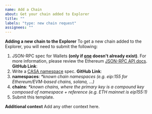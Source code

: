 ```yaml
---
name: Add a Chain
about: Get your chain added to Explorer
title: ""
labels: "type: new chain request"
assignees: ""
---
```


**Adding a new chain to the Explorer**
To get a new chain added to the Explorer, you will need to submit the following:

1. JSON-RPC spec for Wallets **(only if [one](https://docs.walletconnect.com/2.0/advanced/rpc-reference/ethereum-rpc) doesn't already exist)**. For more information, please review the Ethereum [JSON-RPC API docs](https://ethereum.org/en/developers/docs/apis/json-rpc/).
   **GitHub Link**:
2. Write a [CASA namespace](https://github.com/ChainAgnostic/namespaces) spec.
   **GitHub Link**:
3. **namespaces**:
   _\*known chain namespaces (e.g. eip:155 for Ethereum/EVM-based chains, solana, ...)_
4. **chains**:
   _\*known chains, where the primary key is a compound key composed of namespace + reference (e.g. ETH mainnet is eip155:1)_
5. Submit this template.

**Additional context**
Add any other context here.

